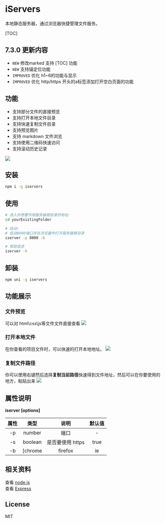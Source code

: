 # iServers 

本地静态服务器，通过浏览器快捷管理文件服务。

[TOC]

## 7.3.0 更新内容
- `NEW` 修改marked 支持 [TOC] 功能
- `NEW` 支持锚定位功能
- `IMPROVED` 优化 h1~6的功能与显示
- `IMPROVED` 优化 http/https 开头的a标签添加打开空白页面的功能

## 功能      
- 支持部分文件的直接预览
- 支持打开本地文件目录
- 支持快速复制文件目录  
- 支持预览图片
- 支持 markdown 文件浏览
- 支持使用二维码快速访问
- 支持滚动历史记录

![](http://wx3.sinaimg.cn/large/9444af88gy1fuxazeqwtcj20go0c5abm.jpg)

## 安装
```bash
npm i -g iservers
```


## 使用
```bash
# 进入你想要作用服务器根目录的地址:
cd yourExistingFolder

# 启动:
# 启动8000端口并在浏览器中打开服务器根目录
iserver -p 8000 -b

# 帮助信息
iserver -h
```

## 卸装
```bash
npm uni -g iservers
```

## 功能展示 
### 文件预览
可以对 html\css\js等文件文件直接查看
![](http://wx2.sinaimg.cn/large/9444af88gy1fvnwqla3aig20lw0e7jv3.gif)

### 打开本地文件
在你查看的项目文件时，可以快速的打开本地地址。
![](http://wx3.sinaimg.cn/large/9444af88gy1fvnwqugwvsg20lw0e7jyt.gif)

### 复制文件路径
你可以使用右键然后选择**复制当前路径**快速得到文件地址，然后可以在你要使用的地方，粘贴出来
![](http://wx1.sinaimg.cn/mw690/9444af88gy1fvnwr0ttkaj20h60dkq3v.jpg)


## 属性说明
**iserver [options]**

| 属性 | 类型 | 说明 | 默认值 |
|:---:|:---:|:---:|:---:|
| -p | number | 端口 | - |
| -s | boolean | 是否要使用 https | true |
| -b | [chrome|firefox|ie|opera] | 指定打开浏览器 | 默认浏览器 |


## 相关资料  

查看 [node.js](https://nodejs.org/)  
查看 [Express](http://expressjs.com/)  


## License

MIT
